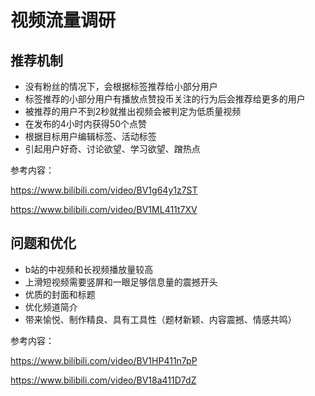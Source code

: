 # 视频流量调研

## 推荐机制

- 没有粉丝的情况下，会根据标签推荐给小部分用户
- 标签推荐的小部分用户有播放点赞投币关注的行为后会推荐给更多的用户
- 被推荐的用户不到2秒就推出视频会被判定为低质量视频
- 在发布的4小时内获得50个点赞
- 根据目标用户编辑标签、活动标签
- 引起用户好奇、讨论欲望、学习欲望、蹭热点

参考内容：

https://www.bilibili.com/video/BV1g64y1z7ST

https://www.bilibili.com/video/BV1ML411t7XV
## 问题和优化

- b站的中视频和长视频播放量较高
- 上滑短视频需要竖屏和一眼足够信息量的震撼开头
- 优质的封面和标题
- 优化频道简介
- 带来愉悦、制作精良、具有工具性（题材新颖、内容震撼、情感共鸣）

参考内容：

https://www.bilibili.com/video/BV1HP411n7pP

https://www.bilibili.com/video/BV18a411D7dZ


